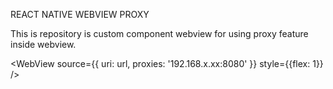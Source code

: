 REACT NATIVE WEBVIEW PROXY

This is repository is custom component webview for using proxy feature inside webview.

<WebView source={{ uri: url, proxies: '192.168.x.xx:8080' }} style={{flex: 1}} />
